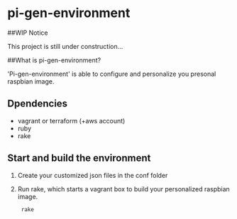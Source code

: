 # pi-gen-environment

##WIP Notice

This project is still under construction...

##What is pi-gen-environment?

'Pi-gen-environment' is able to configure and personalize 
you presonal raspbian image.

## Dpendencies

- vagrant or terraform (+aws account)
- ruby
- rake

## Start and build the environment

1. Create your customized json files in the conf folder

1. Run rake, which starts a vagrant box to build your personalized raspbian image.

        rake

